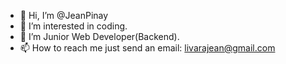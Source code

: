 - 👋 Hi, I’m @JeanPinay
- 👀 I’m interested in coding.
- 🌱 I’m Junior Web Developer(Backend).
- 📫 How to reach me just send an email: livarajean@gmail.com

<!---
JeanPinay/JeanPinay is a ✨ special ✨ repository because its `README.md` (this file) appears on your GitHub profile.
You can click the Preview link to take a look at your changes.
--->
